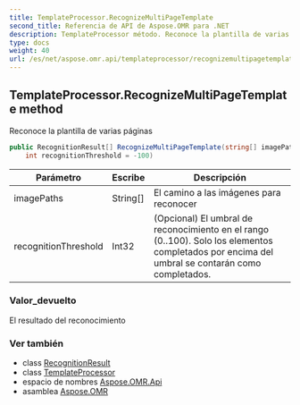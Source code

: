 ```yaml
---
title: TemplateProcessor.RecognizeMultiPageTemplate
second_title: Referencia de API de Aspose.OMR para .NET
description: TemplateProcessor método. Reconoce la plantilla de varias páginas
type: docs
weight: 40
url: /es/net/aspose.omr.api/templateprocessor/recognizemultipagetemplate/
---
```

## TemplateProcessor.RecognizeMultiPageTemplate method

Reconoce la plantilla de varias páginas

```csharp
public RecognitionResult[] RecognizeMultiPageTemplate(string[] imagePaths, 
    int recognitionThreshold = -100)
```

| Parámetro | Escribe | Descripción |
| --- | --- | --- |
| imagePaths | String[] | El camino a las imágenes para reconocer |
| recognitionThreshold | Int32 | (Opcional) El umbral de reconocimiento en el rango (0..100). Solo los elementos completados por encima del umbral se contarán como completados. |

### Valor_devuelto

El resultado del reconocimiento

### Ver también

* class [RecognitionResult](../../../aspose.omr.model/recognitionresult/)
* class [TemplateProcessor](../)
* espacio de nombres [Aspose.OMR.Api](../../templateprocessor/)
* asamblea [Aspose.OMR](../../../)


